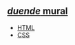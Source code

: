 ## [*duende* mural](https://webmural.com/duende)

* [HTML](https://webmural.com/html)
* [CSS](https://webmural.com/css)
